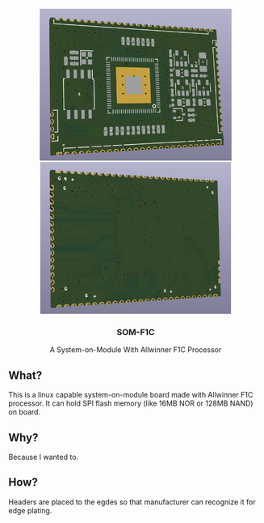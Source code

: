<div id="top"></div>

<br />
<div align="center">
  <a href="https://github.com/serhaturtis/SOM-F1C">
    <img src="outputs/images/top.png" alt="SOM-F1C" height="300">
    <img src="outputs/images/bottom.png" alt="SOM-F1C" height="300">
  </a>

<h3 align="center">SOM-F1C</h3>

  <p align="center">
    A System-on-Module With Allwinner F1C Processor 
  </p>
</div>


<!-- WHAT -->
## What?

This is a linux capable system-on-module board made with Allwinner F1C processor. It can hold SPI flash memory (like 16MB NOR or 128MB NAND) on board. 

## Why?

Because I wanted to.

## How?

Headers are placed to the egdes so that manufacturer can recognize it for edge plating.
